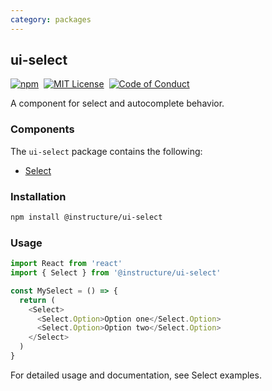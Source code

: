 ```yaml
---
category: packages
---
```


## ui-select

[![npm][npm]][npm-url]&nbsp;
[![MIT License][license-badge]][license]&nbsp;
[![Code of Conduct][coc-badge]][coc]

A component for select and autocomplete behavior.

### Components

The `ui-select` package contains the following:

- [Select](#Select)

### Installation

```sh
npm install @instructure/ui-select
```

### Usage

```js
import React from 'react'
import { Select } from '@instructure/ui-select'

const MySelect = () => {
  return (
    <Select>
      <Select.Option>Option one</Select.Option>
      <Select.Option>Option two</Select.Option>
    </Select>
  )
}
```

For detailed usage and documentation, see Select examples.

[npm]: https://img.shields.io/npm/v/@instructure/ui-select.svg
[npm-url]: https://npmjs.com/package/@instructure/ui-select
[license-badge]: https://img.shields.io/npm/l/instructure-ui.svg?style=flat-square
[license]: https://github.com/instructure/instructure-ui/blob/master/LICENSE
[coc-badge]: https://img.shields.io/badge/code%20of-conduct-ff69b4.svg?style=flat-square
[coc]: https://github.com/instructure/instructure-ui/blob/master/CODE_OF_CONDUCT.md
